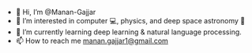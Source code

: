 - 👋 Hi, I’m @Manan-Gajjar
- 👀 I’m interested in computer :computer:, physics, and deep space astronomy :rocket:
- 🌱 I’m currently learning deep learning & natural language processing.
- 📫 How to reach me [manan.gajjar1@gmail.com](mailto:manan.gajjar1@gmail.com?subject=[GitHub]%20Reference)

<!---
Manan-Gajjar/Manan-Gajjar is a ✨ special ✨ repository because its `README.md` (this file) appears on your GitHub profile.
You can click the Preview link to take a look at your changes.
--->
